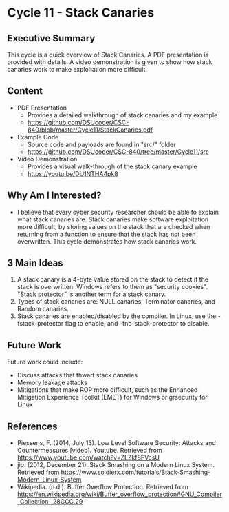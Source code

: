 # Cycle 11 - Stack Canaries

## Executive Summary
This cycle is a quick overview of Stack Canaries.  A PDF presentation is provided with details.  A video demonstration is given to show how stack canaries work to make exploitation more difficult.

## Content
* PDF Presentation
  * Provides a detailed walkthrough of stack canaries and my example
  * https://github.com/DSUcoder/CSC-840/blob/master/Cycle11/StackCanaries.pdf
* Example Code
  * Source code and payloads are found in "src/" folder
  * https://github.com/DSUcoder/CSC-840/tree/master/Cycle11/src
* Video Demonstration
  * Provides a visual walk-through of the stack canary example
  * https://youtu.be/DU1NTHA4pk8

## Why Am I Interested?
* I believe that every cyber security researcher should be able to explain what stack canaries are.  Stack canaries make software exploitation more difficult, by storing values on the stack that are checked when returning from a function to ensure that the stack has not been overwritten.  This cycle demonstrates how stack canaries work.

## 3 Main Ideas
1. A stack canary is a 4-byte value stored on the stack to detect if the stack is overwritten.  Windows refers to them as "security cookies".  "Stack protector" is another term for a stack canary.
2. Types of stack canaries are: NULL canaries, Terminator canaries, and Random canaries.
3. Stack canaries are enabled/disabled by the compiler.  In Linux, use the -fstack-protector flag to enable, and -fno-stack-protector to disable.

## Future Work
Future work could include:
- Discuss attacks that thwart stack canaries
- Memory leakage attacks 
- Mitigations that make ROP more difficult, such as the Enhanced Mitigation Experience Toolkit (EMET) for Windows or grsecurity for Linux

## References
- Piessens, F. (2014, July 13). Low Level Software Security: Attacks and Countermeasures [video].  Youtube. Retrieved from https://www.youtube.com/watch?v=ZLZkf8FVcsU
- jip. (2012, December 21). Stack Smashing on a Modern Linux System. Retrieved from https://www.soldierx.com/tutorials/Stack-Smashing-Modern-Linux-System
- Wikipedia. (n.d.). Buffer Overflow Protection. Retrieved from https://en.wikipedia.org/wiki/Buffer_overflow_protection#GNU_Compiler_Collection_.28GCC.29 


 
